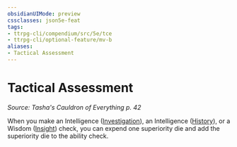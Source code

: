 ```yaml
---
obsidianUIMode: preview
cssclasses: json5e-feat
tags:
- ttrpg-cli/compendium/src/5e/tce
- ttrpg-cli/optional-feature/mv-b
aliases:
- Tactical Assessment
---
```

# Tactical Assessment
*Source: Tasha's Cauldron of Everything p. 42*  

When you make an Intelligence ([Investigation](/3-Mechanics/CLI/Rules/skills.md#Investigation)), an Intelligence ([History](/3-Mechanics/CLI/Rules/skills.md#History)), or a Wisdom ([Insight](/3-Mechanics/CLI/Rules/skills.md#Insight)) check, you can expend one superiority die and add the superiority die to the ability check.